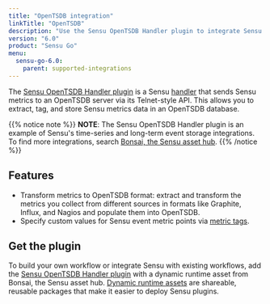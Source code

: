 ```yaml
---
title: "OpenTSDB integration"
linkTitle: "OpenTSDB"
description: "Use the Sensu OpenTSDB Handler plugin to integrate Sensu with your existing OpenTSDB workflows. Read about the features of Sensu's OpenTSDB integration and learn how to get the plugin."
version: "6.0"
product: "Sensu Go"
menu: 
  sensu-go-6.0:
    parent: supported-integrations
---
```


The [Sensu OpenTSDB Handler plugin][4] is a Sensu [handler][1] that sends Sensu metrics to an OpenTSDB server via its Telnet-style API.
This allows you to extract, tag, and store Sensu metrics data in an OpenTSDB database.

{{% notice note %}}
**NOTE**: The Sensu OpenTSDB Handler plugin is an example of Sensu's time-series and long-term event storage integrations.
To find more integrations, search [Bonsai, the Sensu asset hub](https://bonsai.sensu.io/).
{{% /notice %}}

## Features

- Transform metrics to OpenTSDB format: extract and transform the metrics you collect from different sources in formats like Graphite, Influx, and Nagios and populate them into OpenTSDB.
- Specify custom values for Sensu event metric points via [metric tags][6].

## Get the plugin

To build your own workflow or integrate Sensu with existing workflows, add the [Sensu OpenTSDB Handler plugin][4] with a dynamic runtime asset from Bonsai, the Sensu asset hub.
[Dynamic runtime assets][5] are shareable, reusable packages that make it easier to deploy Sensu plugins.


[1]: ../../../observability-pipeline/observe-process/handlers/
[2]: ../../../observability-pipeline/observe-process/handler-templates/
[3]: ../../../operations/manage-secrets/
[4]: https://bonsai.sensu.io/assets/sensu/sensu-opentsdb-handler
[5]: ../../assets/
[6]: ../../../observability-pipeline/observe-schedule/checks/#output-metric-tags
